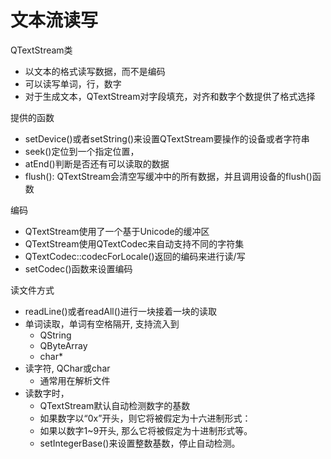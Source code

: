 # 文本流读写

QTextStream类

- 以文本的格式读写数据，而不是编码
- 可以读写单词，行，数字
- 对于生成文本，QTextStream对字段填充，对齐和数字个数提供了格式选择

提供的函数

- setDevice()或者setString()来设置QTextStream要操作的设备或者字符串
- seek()定位到一个指定位置，
- atEnd()判断是否还有可以读取的数据
- flush(): QTextStream会清空写缓冲中的所有数据，并且调用设备的flush()函数

编码

- QTextStream使用了一个基于Unicode的缓冲区
- QTextStream使用QTextCodec来自动支持不同的字符集
- QTextCodec::codecForLocale()返回的编码来进行读/写
- setCodec()函数来设置编码

读文件方式

- readLine()或者readAll()进行一块接着一块的读取
- 单词读取，单词有空格隔开, 支持流入到
  - QString
  - QByteArray
  - char*
- 读字符, QChar或char  
  - 通常用在解析文件
- 读数字时，  
  - QTextStream默认自动检测数字的基数
  - 如果数字以“0x”开头，则它将被假定为十六进制形式：
  - 如果以数字1~9开头, 那么它将被假定为十进制形式等。
  - setIntegerBase()来设置整数基数，停止自动检测。